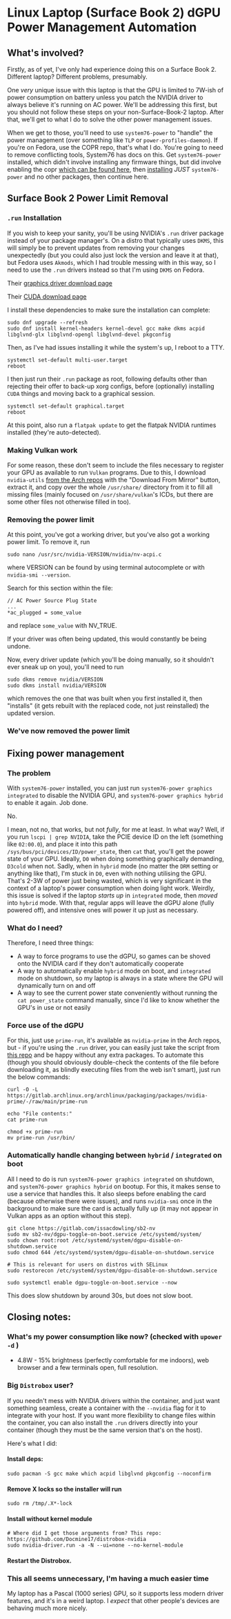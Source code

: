 # Linux Laptop (Surface Book 2) dGPU Power Management Automation

## What's involved?

Firstly, as of yet, I've only had experience doing this on a Surface Book 2. Different laptop? Different problems, presumably.

One _very_ unique issue with this laptop is that the GPU is limited to 7W-ish of power consumption on battery unless you patch the NVIDIA driver to always believe it's running on AC power. We'll be addressing this first, but you should not follow these steps on your non-Surface-Book-2 laptop. After that, we'll get to what I do to solve the other power management issues.

When we get to those, you'll need to use `system76-power` to "handle" the power management (over something like `TLP` or `power-profiles-daemon`). If you're on Fedora, use the COPR repo, that's what I do. You're going to need to remove conflicting tools, System76 has docs on this. Get `system76-power` installed, which didn't involve installing any firmware things, but did involve enabling the copr [which can be found here](https://support.system76.com/articles/system76-driver/), then [installing](https://support.system76.com/articles/system76-software/) _JUST_ `system76-power` and no other packages, then continue here.

## Surface Book 2 Power Limit Removal

### `.run` Installation
If you wish to keep your sanity, you'll be using NVIDIA's `.run` driver package instead of your package manager's. On a distro that typically uses `DKMS`, this will simply be to prevent updates from removing your changes unexpectedly (but you could also just lock the version and leave it at that), but Fedora uses `Akmods`, which I had trouble messing with in this way, so I need to use the `.run` drivers instead so that I'm using `DKMS` on Fedora.

Their [graphics driver download page](https://www.nvidia.com/Download/index.aspx)

Their [CUDA download page](https://developer.nvidia.com/cuda-downloads?target_os=Linux)

I install these dependencies to make sure the installation can complete:
```
sudo dnf upgrade --refresh
sudo dnf install kernel-headers kernel-devel gcc make dkms acpid libglvnd-glx libglvnd-opengl libglvnd-devel pkgconfig 
```

Then, as I've had issues installing it while the system's up, I reboot to a TTY.
```
systemctl set-default multi-user.target  
reboot
```

I then just run their `.run` package as root, following defaults other than rejecting their offer to back-up xorg configs, before (optionally) installing `CUDA` things and moving back to a graphical session.

```
systemctl set-default graphical.target
reboot
```

At this point, also run a `flatpak update` to get the flatpak NVIDIA runtimes installed (they're auto-detected).

### Making Vulkan work
For some reason, these don't seem to include the files necessary to register your GPU as available to run `Vulkan` programs. Due to this, I download `nvidia-utils` [from the Arch repos](https://archlinux.org/packages/extra/x86_64/nvidia-utils/) with the "Download From Mirror" button, extract it, and copy over the whole `/usr/share/` directory from it to fill all missing files (mainly focused on `/usr/share/vulkan`'s ICDs, but there are some other files not otherwise filled in too).

### Removing the power limit
At this point, you've got a working driver, but you've also got a working power limit. To remove it, run
```
sudo nano /usr/src/nvidia-VERSION/nvidia/nv-acpi.c
```
where VERSION can be found by using terminal autocomplete or with `nvidia-smi --version`.

Search for this section within the file:
```
// AC Power Source Plug State
...
*ac_plugged = some_value
```
and replace `some_value` with NV_TRUE.

If your driver was often being updated, this would constantly be being undone.

Now, every driver update (which you'll be doing manually, so it shouldn't ever sneak up on you), you'll need to run
```
sudo dkms remove nvidia/VERSION  
sudo dkms install nvidia/VERSION
```
which removes the one that was built when you first installed it, then "installs" (it gets rebuilt with the replaced code, not just reinstalled) the updated version.

### We've now removed the power limit

## Fixing power management

### The problem
With `system76-power` installed, you can just run `system76-power graphics integrated` to disable the NVIDIA GPU, and `system76-power graphics hybrid` to enable it again. Job done.

No.

I mean, not no, that works, but not _fully_, for me at least. In what way? Well, if you run `lscpi | grep NVIDIA`, take the PCIE device ID on the left (something like `02:00.0`), and place it into this path `/sys/bus/pci/devices/ID/power_state`, then `cat` that, you'll get the power state of your GPU. Ideally, `D0` when doing something graphically demanding, `D3cold` when not. Sadly, when in `hybrid` mode (no matter the `DRM` setting or anything like that), I'm stuck in `D0`, even with nothing utilising the GPU. That's 2-3W of power just being wasted, which is very significant in the context of a laptop's power consumption when doing light work. Weirdly, this issue is solved if the laptop _starts up_ in `integrated` mode, then _moved_ into `hybrid` mode. With that, regular apps will leave the dGPU alone (fully powered off), and intensive ones will power it up just as necessary.

### What do I need?
Therefore, I need three things:

* A way to force programs to use the dGPU, so games can be shoved onto the NVIDIA card if they don't automatically cooperate
* A way to automatically enable `hybrid` mode on boot, and `integrated` mode on shutdown, so my laptop is always in a state where the GPU will dynamically turn on and off
* A way to see the current power state conveniently without running the `cat power_state` command manually, since I'd like to know whether the GPU's in use or not easily

### Force use of the dGPU
For this, just use `prime-run`, it's available as `nvidia-prime` in the Arch repos, but - if you're using the `.run` driver, you can easily just take the script from [this repo](https://gitlab.archlinux.org/archlinux/packaging/packages/nvidia-prime) and be happy without any extra packages. To automate this (though you should obviously double-check the contents of the file before downloading it, as blindly executing files from the web isn't smart), just run the below commands:

```
curl -O -L https://gitlab.archlinux.org/archlinux/packaging/packages/nvidia-prime/-/raw/main/prime-run

echo "File contents:"
cat prime-run

chmod +x prime-run
mv prime-run /usr/bin/
```

### Automatically handle changing between `hybrid` / `integrated` on boot
All I need to do is run `system76-power graphics integrated` on shutdown, and `system76-power graphics hybrid` on bootup. For this, it makes sense to use a service that handles this. It also sleeps before enabling the card (because otherwise there were issues), and runs `nvidia-smi` once in the background to make sure the card is actually fully up (it may not appear in Vulkan apps as an option without this step).

```
git clone https://gitlab.com/issacdowling/sb2-nv
sudo mv sb2-nv/dgpu-toggle-on-boot.service /etc/systemd/system/
sudo chown root:root /etc/systemd/system/dgpu-disable-on-shutdown.service
sudo chmod 644 /etc/systemd/system/dgpu-disable-on-shutdown.service

# This is relevant for users on distros with SELinux
sudo restorecon /etc/systemd/system/dgpu-disable-on-shutdown.service

sudo systemctl enable dgpu-toggle-on-boot.service --now
```

This does slow shutdown by around 30s, but does not slow boot.

## Closing notes:

### What's my power consumption like now? (checked with `upower -d`       )
* 4.8W - 15% brightness (perfectly comfortable for me indoors), web browser and a few terminals open, full resolution.

### Big `Distrobox` user? 
If you needn't mess with NVIDIA drivers within the container, and just want something seamless, create a container with the `--nvidia` flag for it to integrate with your host. If you want more flexibility to change files within the container, you can also install the `.run` drivers directly into your container (though they must be the same version that's on the host).

Here's what I did:

#### Install deps:
```
sudo pacman -S gcc make which acpid libglvnd pkgconfig --noconfirm
```

#### Remove X locks so the installer will run
```
sudo rm /tmp/.X*-lock
```

#### Install without kernel module
```
# Where did I get those arguments from? This repo: https://github.com/Docmine17/distrobox-nvidia
sudo nvidia-driver.run -a -N --ui=none --no-kernel-module
```

#### Restart the Distrobox.

### This all seems unnecessary, I'm having a much easier time
My laptop has a Pascal (1000 series) GPU, so it supports less modern driver features, and it's in a weird laptop. I _expect_ that other people's devices are behaving much more nicely.